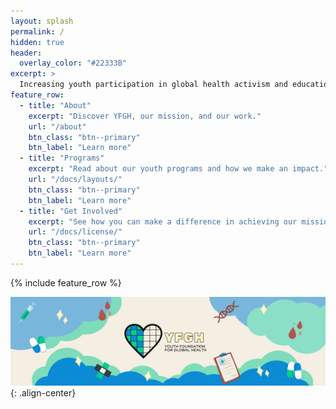 ```yaml
---
layout: splash
permalink: /
hidden: true
header:
  overlay_color: "#22333B"
excerpt: >
  Increasing youth participation in global health activism and education.
feature_row:
  - title: "About"
    excerpt: "Discover YFGH, our mission, and our work."
    url: "/about"
    btn_class: "btn--primary"
    btn_label: "Learn more"
  - title: "Programs"
    excerpt: "Read about our youth programs and how we make an impact."
    url: "/docs/layouts/"
    btn_class: "btn--primary"
    btn_label: "Learn more"
  - title: "Get Involved"
    excerpt: "See how you can make a difference in achieving our mission."
    url: "/docs/license/"
    btn_class: "btn--primary"
    btn_label: "Learn more"      
---
```


{% include feature_row %}

![image-center](/assets/images/yfgh-header-small.png){: .align-center}